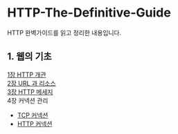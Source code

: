 # HTTP-The-Definitive-Guide
HTTP 완벽가이드를 읽고 정리한 내용입니다.

## 1. 웹의 기초
[1장 HTTP 개관](https://github.com/jisun-choi/HTTP-The-Definitive-Guide/blob/main/Chapter1/HTTP.md)<br>
[2장 URL 과 리소스](https://github.com/jisun-choi/HTTP-The-Definitive-Guide/blob/main/Chapter2/URL%20%26%20Resource.md)<br>
[3장 HTTP 메세지](https://github.com/jisun-choi/HTTP-The-Definitive-Guide/blob/main/Chapter3/HTTP_message.md)<br>
4장 커넥션 관리
- [TCP 커넥션](https://github.com/jisun-choi/HTTP-The-Definitive-Guide/blob/main/Chapter4/Connection.md)
- [HTTP 커넥션](https://github.com/jisun-choi/HTTP-The-Definitive-Guide/blob/main/Chapter4/HTTP_connection.md)
